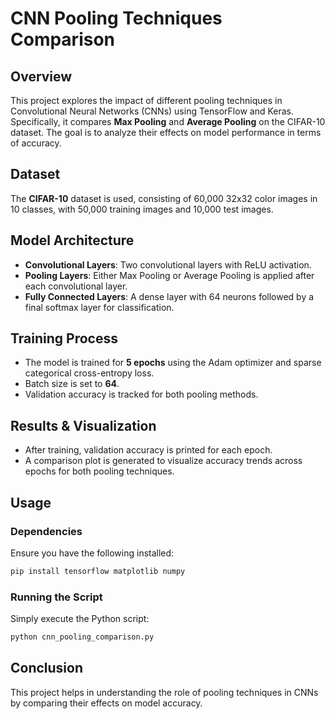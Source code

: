 # CNN Pooling Techniques Comparison

## Overview
This project explores the impact of different pooling techniques in Convolutional Neural Networks (CNNs) using TensorFlow and Keras. Specifically, it compares **Max Pooling** and **Average Pooling** on the CIFAR-10 dataset. The goal is to analyze their effects on model performance in terms of accuracy.

## Dataset
The **CIFAR-10** dataset is used, consisting of 60,000 32x32 color images in 10 classes, with 50,000 training images and 10,000 test images.

## Model Architecture
- **Convolutional Layers**: Two convolutional layers with ReLU activation.
- **Pooling Layers**: Either Max Pooling or Average Pooling is applied after each convolutional layer.
- **Fully Connected Layers**: A dense layer with 64 neurons followed by a final softmax layer for classification.

## Training Process
- The model is trained for **5 epochs** using the Adam optimizer and sparse categorical cross-entropy loss.
- Batch size is set to **64**.
- Validation accuracy is tracked for both pooling methods.

## Results & Visualization
- After training, validation accuracy is printed for each epoch.
- A comparison plot is generated to visualize accuracy trends across epochs for both pooling techniques.

## Usage
### Dependencies
Ensure you have the following installed:
```bash
pip install tensorflow matplotlib numpy
```
### Running the Script
Simply execute the Python script:
```bash
python cnn_pooling_comparison.py
```

## Conclusion
This project helps in understanding the role of pooling techniques in CNNs by comparing their effects on model accuracy.

